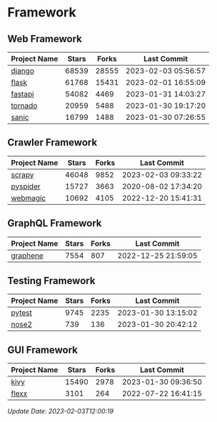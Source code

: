 # Framework

## Web Framework
| Project Name | Stars | Forks | Last Commit |
| ------------ | ----- | ----- | ----------- |
| [django](https://github.com/django/django) | 68539 | 28555 | 2023-02-03 05:56:57 |
| [flask](https://github.com/pallets/flask) | 61768 | 15431 | 2023-02-01 16:55:09 |
| [fastapi](https://github.com/tiangolo/fastapi) | 54082 | 4469 | 2023-01-31 14:03:27 |
| [tornado](https://github.com/tornadoweb/tornado) | 20959 | 5488 | 2023-01-30 19:17:20 |
| [sanic](https://github.com/sanic-org/sanic) | 16799 | 1488 | 2023-01-30 07:26:55 |

## Crawler Framework
| Project Name | Stars | Forks | Last Commit |
| ------------ | ----- | ----- | ----------- |
| [scrapy](https://github.com/scrapy/scrapy) | 46048 | 9852 | 2023-02-03 09:33:22 |
| [pyspider](https://github.com/binux/pyspider) | 15727 | 3663 | 2020-08-02 17:34:20 |
| [webmagic](https://github.com/code4craft/webmagic) | 10692 | 4105 | 2022-12-20 15:41:31 |

## GraphQL Framework
| Project Name | Stars | Forks | Last Commit |
| ------------ | ----- | ----- | ----------- |
| [graphene](https://github.com/graphql-python/graphene) | 7554 | 807 | 2022-12-25 21:59:05 |

## Testing Framework
| Project Name | Stars | Forks | Last Commit |
| ------------ | ----- | ----- | ----------- |
| [pytest](https://github.com/pytest-dev/pytest) | 9745 | 2235 | 2023-01-30 13:15:02 |
| [nose2](https://github.com/nose-devs/nose2) | 739 | 136 | 2023-01-30 20:42:12 |

## GUI Framework
| Project Name | Stars | Forks | Last Commit |
| ------------ | ----- | ----- | ----------- |
| [kivy](https://github.com/kivy/kivy) | 15490 | 2978 | 2023-01-30 09:36:50 |
| [flexx](https://github.com/flexxui/flexx) | 3101 | 264 | 2022-07-22 16:41:15 |

*Update Date: 2023-02-03T12:00:19*